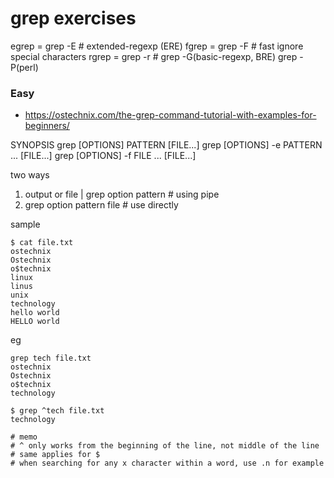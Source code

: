 # grep exercises

egrep = grep -E   # extended-regexp (ERE)
fgrep = grep -F   # fast ignore special characters
rgrep = grep -r   # 
grep -G(basic-regexp, BRE)
grep -P(perl)

### Easy
- https://ostechnix.com/the-grep-command-tutorial-with-examples-for-beginners/

SYNOPSIS
       grep [OPTIONS] PATTERN [FILE...]
       grep [OPTIONS] -e PATTERN ... [FILE...]
       grep [OPTIONS] -f FILE ... [FILE...]

two ways
1. output or file | grep option pattern   # using pipe
2. grep option pattern file   # use directly

sample

```
$ cat file.txt
ostechnix
Ostechnix
o$technix
linux
linus
unix
technology
hello world
HELLO world
```

eg

```console
grep tech file.txt
ostechnix
Ostechnix
o$technix
technology

$ grep ^tech file.txt
technology

# memo
# ^ only works from the beginning of the line, not middle of the line
# same applies for $
# when searching for any x character within a word, use .n for example
```



